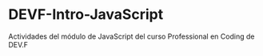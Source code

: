 # DEVF-Intro-JavaScript
Actividades del módulo de JavaScript del curso Professional en Coding de DEV.F

